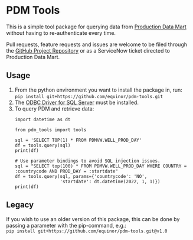 # PDM Tools

This is a simple tool package for querying data from 
[Production Data Mart](https://wiki.equinor.com/wiki/index.php/Production_Data_Mart) without having to re-authenticate every time. <br>

Pull requests, feature requests and issues are welcome to be filed through the 
[GitHub Project Repository](https://github.com/equinor/pdm-tools) or as a ServiceNow ticket 
directed to Production Data Mart.

## Usage
1. From the python environment you want to install the package in, run:<br>
    ```pip install git+https://github.com/equinor/pdm-tools.git``` <br>
2. The [ODBC Driver for SQL Server](https://learn.microsoft.com/en-us/sql/connect/odbc/download-odbc-driver-for-sql-server) must be installed. <br>
3. To query PDM and retrieve data:<br>
    ```
    import datetime as dt

    from pdm_tools import tools

    sql = 'SELECT TOP(1) * FROM PDMVW.WELL_PROD_DAY'
    df = tools.query(sql)
    print(df)

    # Use parameter bindings to avoid SQL injection issues.
    sql = "SELECT top(100) * FROM PDMVW.WELL_PROD_DAY WHERE COUNTRY = :countrycode AND PROD_DAY = :startdate"
    df = tools.query(sql, params={'countrycode': 'NO',
                     'startdate': dt.datetime(2022, 1, 1)})
    print(df)
    ```
   
## Legacy
If you wish to use an older version of this package, this can be done by passing a parameter with the pip-command, e.g.: <br>
    ````
    pip install git+https://github.com/equinor/pdm-tools.git@v1.0
    ````

